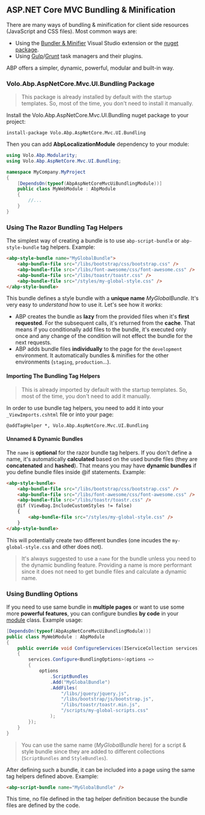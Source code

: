 ## ASP.NET Core MVC Bundling & Minification

There are many ways of bundling & minification for client side resources (JavaScript and CSS files). Most common ways are:

* Using the [Bundler & Minifier](https://marketplace.visualstudio.com/items?itemName=MadsKristensen.BundlerMinifier) Visual Studio extension or the [nuget package](https://www.nuget.org/packages/BuildBundlerMinifier/).
* Using [Gulp](https://gulpjs.com/)/[Grunt](https://gruntjs.com/) task managers and their plugins.

ABP offers a simpler, dynamic, powerful, modular and built-in way.

### Volo.Abp.AspNetCore.Mvc.UI.Bundling Package

> This package is already installed by default with the startup templates. So, most of the time, you don't need to install it manually.

Install the Volo.Abp.AspNetCore.Mvc.UI.Bundling nuget package to your project:

````
install-package Volo.Abp.AspNetCore.Mvc.UI.Bundling
````

Then you can add **AbpLocalizationModule** dependency to your module:

````C#
using Volo.Abp.Modularity;
using Volo.Abp.AspNetCore.Mvc.UI.Bundling;

namespace MyCompany.MyProject
{
    [DependsOn(typeof(AbpAspNetCoreMvcUiBundlingModule))]
    public class MyWebModule : AbpModule
    {
        //...
    }
}
````

### Using The Razor Bundling Tag Helpers

The simplest way of creating a bundle is to use `abp-script-bundle` or `abp-style-bundle` tag helpers. Example:

````html
<abp-style-bundle name="MyGlobalBundle">
    <abp-bundle-file src="/libs/bootstrap/css/bootstrap.css" />
    <abp-bundle-file src="/libs/font-awesome/css/font-awesome.css" />
    <abp-bundle-file src="/libs/toastr/toastr.css" />
    <abp-bundle-file src="/styles/my-global-style.css" />
</abp-style-bundle>
````

This bundle defines a style bundle with a **unique name** *MyGlobalBundle*. It's very easy to *understand* how to use it. Let's see how it *works*:

* ABP creates the bundle as **lazy** from the provided files when it's **first requested**. For the subsequent calls, it's returned from the **cache**. That means if you conditionally add files to the bundle, it's executed only once and any change of the condition will not effect the bundle for the next requests.
* ABP adds bundle files **individually** to the page for the `development` environment. It automatically bundles & minifies for the other environments (`staging`, `production`...).

#### Importing The Bundling Tag Helpers

> This is already imported by default with the startup templates. So, most of the time, you don't need to add it manually.

In order to use bundle tag helpers, you need to add it into your `_ViewImports.cshtml` file or into your page:

````
@addTagHelper *, Volo.Abp.AspNetCore.Mvc.UI.Bundling
````

#### Unnamed & Dynamic Bundles

The `name` is **optional** for the razor bundle tag helpers. If you don't define a name, it's automatically **calculated** based on the used bundle files (they are **concatenated** and **hashed**). That means you may have **dynamic bundles** if you define bundle files inside @if statements. Example:

````html
<abp-style-bundle>
    <abp-bundle-file src="/libs/bootstrap/css/bootstrap.css" />
    <abp-bundle-file src="/libs/font-awesome/css/font-awesome.css" />
    <abp-bundle-file src="/libs/toastr/toastr.css" />
    @if (ViewBag.IncludeCustomStyles != false)
    {
        <abp-bundle-file src="/styles/my-global-style.css" />
    }
</abp-style-bundle>
````

This will potentially create two different bundles (one incudes the `my-global-style.css` and other does not).

> It's always suggested to use a `name` for the bundle unless you need to the dynamic bundling feature. Providing a name is more performant since it does not need to get bundle files and calculate a dynamic name.

### Using Bundling Options

If you need to use same bundle in **multiple pages** or want to use some more **powerful features**, you can configure bundles **by code** in your [module](../Module-Development-Basics.md) class. Example usage:

````C#
[DependsOn(typeof(AbpAspNetCoreMvcUiBundlingModule))]
public class MyWebModule : AbpModule
{
    public override void ConfigureServices(IServiceCollection services)
    {
        services.Configure<BundlingOptions>(options =>
        {
            options
                .ScriptBundles
                .Add("MyGlobalBundle")
                .AddFiles(
                    "/libs/jquery/jquery.js",
                    "/libs/bootstrap/js/bootstrap.js",
                    "/libs/toastr/toastr.min.js",
                    "/scripts/my-global-scripts.css"
                );
        });
    }
}
````

> You can use the same name (*MyGlobalBundle* here) for a script & style bundle since they are added to different collections (`ScriptBundles` and `StyleBundles`).

After defining such a bundle, it can be included into a page using the same tag helpers defined above. Example:

````html
<abp-script-bundle name="MyGlobalBundle" />
````

This time, no file defined in the tag helper definition because the bundle files are defined by the code.

